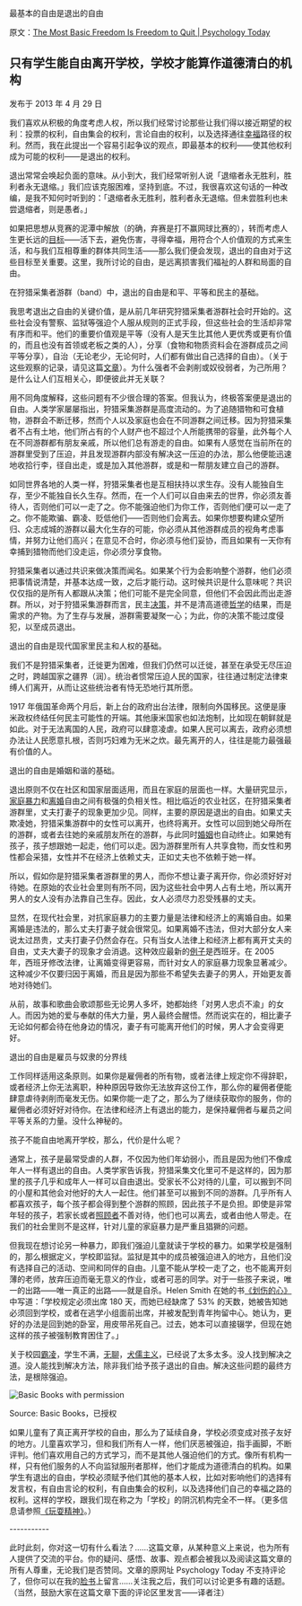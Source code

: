 最基本的自由是退出的自由

原文：[The Most Basic Freedom Is Freedom to Quit | Psychology Today](https://www.psychologytoday.com/us/blog/freedom-learn/201304/the-most-basic-freedom-is-freedom-quit)

## 只有学生能自由离开学校，学校才能算作道德清白的机构

发布于 2013 年 4 月 29 日

我们喜欢从积极的角度考虑人权，所以我们经常讨论那些让我们得以接近期望的权利：投票的权利，自由集会的权利，言论自由的权利，以及选择通往[幸福](https://www.psychologytoday.com/us/basics/happiness)路径的权利。然而，我在此提出一个容易引起争议的观点，即最基本的权利——使其他权利成为可能的权利——是退出的权利。

退出常常会唤起负面的意味。从小到大，我们经常听别人说「退缩者永无胜利，胜利者永无退缩。」我们应该克服困难，坚持到底。不过，我很喜欢这句话的一种改编，是我不知何时听到的：「退缩者永无胜利，胜利者永无退缩。但未尝胜利也未尝退缩者，则是愚者。」

如果把思想从竞赛的泥潭中解放（的确，弃赛是打不赢网球比赛的），转而考虑人生更长远的[目标](https://www.psychologytoday.com/us/basics/motivation)——活下去，避免伤害，寻得幸福，用符合个人价值观的方式来生活，和与我们互相尊重的群体共同生活——那么我们便会发现，退出的自由对于这些目标至关重要。这里，我所讨论的自由，是远离损害我们福祉的人群和局面的自由。

在狩猎采集者游群（band）中，退出的自由是和平、平等和民主的基础。

我思考退出之自由的关键价值，是从前几年研究狩猎采集者游群社会时开始的。这些社会没有警察、监狱等强迫个人服从规则的正式手段，但这些社会的生活却非常有序而和平。他们的重要价值观是平等（没有人是天生比其他人更优秀或更有价值的，而且也没有首领或老板之类的人），分享（食物和物质资料会在游群成员之间平等分享），自治（无论老少，无论何时，人们都有做出自己选择的自由）。（关于这些观察的记录，请见这篇[文章](http://www.journalofplay.org/sites/www.journalofplay.org/files/pdf-articles/1-4-article-hunter-gatherer-social-existence.pdf)）。为什么强者不会剥削或奴役弱者，为己所用？是什么让人们互相关心，即便彼此并无关联？

用不同角度解释，这些问题有不少很合理的答案。但我认为，终极答案便是退出的自由。人类学家屡屡指出，狩猎采集游群是高度流动的。为了追随猎物和可食植物，游群会不断迁移，然而个人以及家庭也会在不同游群之间迁移。因为狩猎采集者不占有土地，他们所占有的个人财产也不超过个人所能携带的容量，此外每个人在不同游群都有朋友亲戚，所以他们总有游走的自由。如果有人感觉在当前所在的游群里受到了压迫，并且发现游群内部没有解决这一压迫的办法，那么他便能迅速地收拾行李，径自出走，或是加入其他游群，或是和一帮朋友建立自己的游群。

如同世界各地的人类一样，狩猎采集者也是互相扶持以求生存。没有人能独自生存，至少不能独自长久生存。然而，在一个人们可以自由来去的世界，你必须友善待人，否则他们可以一走了之。你不能强迫他们为你工作，否则他们便可以一走了之。你不能欺骗、霸凌、贬低他们——否则他们会离去。如果你想要构建众望所归、众志成城的游群以最大化生存的可能，你必须从其他游群成员的视角考虑事情，并努力让他们高兴；在意见不合时，你必须与他们妥协，而且如果有一天你有幸捕到猎物而他们没走运，你必须分享食物。

狩猎采集者以通过共识来做决策而闻名。如果某个行为会影响整个游群，他们必须把事情说清楚，并基本达成一致，之后才能行动。这时候共识是什么意味呢？共识仅仅指的是所有人都跟从决策；他们可能不是完全同意，但他们不会因此而出走游群。所以，对于狩猎采集游群而言，民主[决策](https://www.psychologytoday.com/us/basics/decision-making)，并不是清高道德[哲学](https://www.psychologytoday.com/us/basics/philosophy)的结果，而是需求的产物。为了生存与发展，游群需要凝聚一心；为此，你的决策不能过度侵犯，以至成员退出。

退出的自由是现代国家里民主和人权的基础。

我们不是狩猎采集者，迁徙更为困难，但我们仍然可以迁徙，甚至在承受无尽压迫之时，跨越国家之疆界（润）。统治者惯常压迫人民的国家，往往通过制定法律束缚人们离开，从而让这些统治者有恃无恐地行其所愿。

1917 年俄国革命两个月后，新上台的政府出台法律，限制向外国移民。这便是康米政权终结任何民主可能性的开端。其他康米国家也如法炮制，比如现在朝鲜就是如此。对于无法离国的人民，政府可以肆意凌虐。如果人民可以离去，政府必须想办法让人民愿意扎根，否则巧妇难为无米之炊。最先离开的人，往往是能力最强最有价值的人。 

退出的自由是婚姻和谐的基础。

退出原则不仅在社区和国家层面适用，而且在家庭的层面也一样。大量研究显示，[家庭暴力](https://www.psychologytoday.com/us/basics/domestic-violence)和[离婚](https://www.psychologytoday.com/us/basics/divorce)自由之间有极强的负相关性。相比临近的农业社区，在狩猎采集者游群里，丈夫打妻子的现象更加少见。同样，主要的原因是退出的自由。如果丈夫欺凌她，狩猎采集游群中的女性可以离开，也终将离开。女性可以回到她父母所在的游群，或者去往她的亲戚朋友所在的游群，与此同时[婚姻](https://www.psychologytoday.com/us/basics/marriage)也自动终止。如果她有孩子，孩子想跟她一起走，他们可以走。因为游群里所有人共享食物，而女性和男性都会采猎，女性并不在经济上依赖丈夫，正如丈夫也不依赖于她一样。

所以，假如你是狩猎采集者游群里的男人，而你不想让妻子离开你，你必须好好对待她。在原始的农业社会里则有所不同，因为这些社会中男人占有土地，所以离开男人的女人没有办法靠自己生存。因此，女人必须尽力忍受残暴的丈夫。

显然，在现代社会里，对抗家庭暴力的主要力量是法律和经济上的离婚自由。如果离婚是违法的，那么丈夫打妻子就会很常见。如果离婚不违法，但对大部分女人来说太过昂贵，丈夫打妻子仍然会存在。只有当女人法律上和经济上都有离开丈夫的自由，丈夫大妻子的现象才会消退。这种效应最新的[例子](http://130.203.133.150/viewdoc/summary;jsessionid=63B80D6D7D384E89264CE0BC09920F52?doi=10.1.1.224.1447)是西班牙。在 2005 年，西班牙修改法律，让离婚变得更容易，而针对女人的家庭暴力现象显著减少。这种减少不仅要归因于离婚，而且是因为那些不希望失去妻子的男人，开始更友善地对待她们。

从前，故事和歌曲会歌颂那些无论男人多坏，她都始终「对男人忠贞不渝」的女人。而因为她的爱与奉献的伟大力量，男人最终会醒悟。然而说实在的，相比妻子无论如何都会待在他身边的情况，妻子有可能离开他们的时候，男人才会变得更好。

退出的自由是雇员与奴隶的分界线

工作同样适用这条原则。如果你是雇佣者的所有物，或者法律上规定你不得辞职，或者经济上你无法离职，种种原因导致你无法放弃这份工作，那么你的雇佣者便能肆意虐待剥削而毫发无伤。如果你能一走了之，那么为了继续获取你的服务，你的雇佣者必须好好对待你。在法律和经济上有退出的能力，是保持雇佣者与雇员之间平等关系的力量。没什么神秘的。

孩子不能自由地离开学校，那么，代价是什么呢？

通常上，孩子是最常受虐的人群，不仅因为他们年幼弱小，而且是因为他们不像成年人一样有退出的自由。人类学家告诉我，狩猎采集文化里可不是这样的，因为那里的孩子几乎和成年人一样可以自由退出。受家长不公对待的儿童，可以搬到不同的小屋和其他会对他好的大人一起住。他们甚至可以搬到不同的游群。几乎所有人都喜欢孩子，每个孩子都会得到整个游群的照顾，因此孩子不是负担。即使是非常年轻的孩子，若家长或者[照顾者](https://www.psychologytoday.com/us/basics/caregiving)不善对待，他们也可以离去，或者由他人带走。在我们的社会里则不是这样，针对儿童的家庭暴力是严重且猖獗的问题。

但我现在想讨论另一种暴力，即我们强迫儿童就读于学校的暴力。如果学校是强制的，那么根据定义，学校即监狱。监狱是其中的成员被强迫进入的地方，且他们没有选择自己的活动、空间和同伴的自由。儿童不能从学校一走了之，也不能离开刻薄的老师，放弃压迫而毫无意义的作业，或者可恶的同学。对于一些孩子来说，唯一的出路——唯一真正的出路——就是自杀。Helen Smith 在她的书[《划伤的心》](http://www.violentkids.com/)中写道：「学校规定必须出席 180 天，而她已经缺席了 53% 的天数，她被告知她必须回到学校，或者在逃学小组面前出席，并被发配到青年拘留中心。她认为，更好的办法是回到她的卧室，用皮带吊死自己。过去，她本可以直接辍学，但现在她这样的孩子被强制教育困住了。」

关于校园[霸凌](https://www.psychologytoday.com/us/basics/bullying)，学生不满，[无聊](https://www.psychologytoday.com/us/basics/boredom)，[犬儒主义](https://www.psychologytoday.com/us/basics/pessimism)，已经说了太多太多。没人找到解决之道。没人能找到解决方法，除非我们给予孩子退出的自由。解决这些问题的最终方法，是根除强迫。

![Basic Books with permission](https://cdn.psychologytoday.com/sites/default/files/styles/article-inline-half/public/field_blog_entry_images/1360162607Gray-Free_To_rev1_7.jpg?itok=tzPDLXaR)

Source: Basic Books，已授权

如果儿童有了真正离开学校的自由，那么为了延续自身，学校必须变成对孩子友好的地方。儿童喜欢学习，但和我们所有人一样，他们厌恶被强迫，指手画脚，不断评判。他们喜欢用自己的方式学习，而不是其他人强迫他们的方式。像所有机构一样，只有他们服务的人不向监狱服刑者那样，他们才能成为道德清白的机构。如果学生有退出的自由，学校必须赋予他们其他的基本人权，比如对影响他们的选择有发言权，有自由言论的权利，有自由集会的权利，以及选择他们自己的幸福之路的权利。这样的学校，跟我们现在称之为「学校」的阴沉机构完全不一样。（更多信息请参照[《玩耍精神》](http://www.amazon.com/Free-Learn-Unleashing-Instinct-Self-Reliant/dp/0465084990/ref=sr_1_1?s=books&ie=UTF8&qid=1440592828&sr=1-1&keywords=peter+gray+free+to+learn)。）

\-----------

此时此刻，你对这一切有什么看法？……这篇文章，从某种意义上来说，也为所有人提供了交流的平台。你的疑问、感悟、故事、观点都会被我以及阅读这篇文章的所有人尊重，无论我们是否赞同。文章的原网址 Psychology Today 不支持评论了，但你可以在我的[脸书](https://www.facebook.com/peter.gray.3572)上留言……关注我之后，我们可以讨论更多有趣的话题。（当然，鼓励大家在这篇文章下面的评论区里发言——译者注）